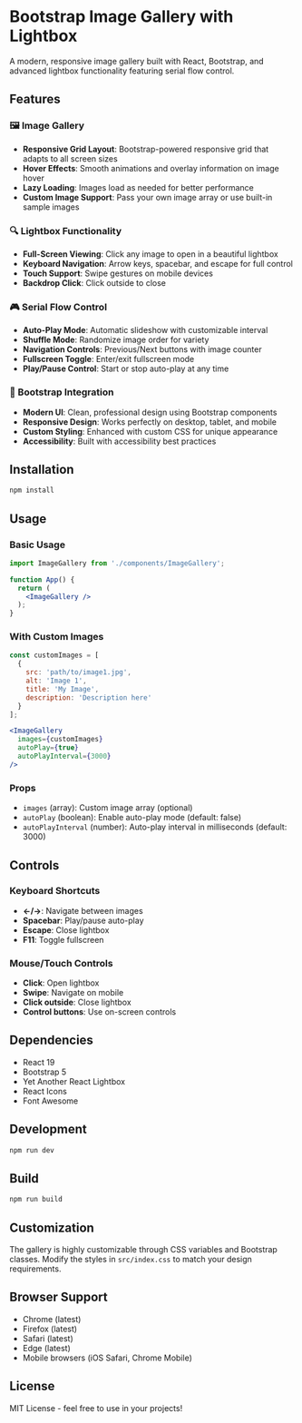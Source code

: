 # Bootstrap Image Gallery with Lightbox

A modern, responsive image gallery built with React, Bootstrap, and advanced lightbox functionality featuring serial flow control.

## Features

### 🖼️ Image Gallery
- **Responsive Grid Layout**: Bootstrap-powered responsive grid that adapts to all screen sizes
- **Hover Effects**: Smooth animations and overlay information on image hover
- **Lazy Loading**: Images load as needed for better performance
- **Custom Image Support**: Pass your own image array or use built-in sample images

### 🔍 Lightbox Functionality
- **Full-Screen Viewing**: Click any image to open in a beautiful lightbox
- **Keyboard Navigation**: Arrow keys, spacebar, and escape for full control
- **Touch Support**: Swipe gestures on mobile devices
- **Backdrop Click**: Click outside to close

### 🎮 Serial Flow Control
- **Auto-Play Mode**: Automatic slideshow with customizable interval
- **Shuffle Mode**: Randomize image order for variety
- **Navigation Controls**: Previous/Next buttons with image counter
- **Fullscreen Toggle**: Enter/exit fullscreen mode
- **Play/Pause Control**: Start or stop auto-play at any time

### 🎨 Bootstrap Integration
- **Modern UI**: Clean, professional design using Bootstrap components
- **Responsive Design**: Works perfectly on desktop, tablet, and mobile
- **Custom Styling**: Enhanced with custom CSS for unique appearance
- **Accessibility**: Built with accessibility best practices

## Installation

```bash
npm install
```

## Usage

### Basic Usage
```jsx
import ImageGallery from './components/ImageGallery';

function App() {
  return (
    <ImageGallery />
  );
}
```

### With Custom Images
```jsx
const customImages = [
  {
    src: 'path/to/image1.jpg',
    alt: 'Image 1',
    title: 'My Image',
    description: 'Description here'
  }
];

<ImageGallery 
  images={customImages}
  autoPlay={true}
  autoPlayInterval={3000}
/>
```

### Props
- `images` (array): Custom image array (optional)
- `autoPlay` (boolean): Enable auto-play mode (default: false)
- `autoPlayInterval` (number): Auto-play interval in milliseconds (default: 3000)

## Controls

### Keyboard Shortcuts
- **←/→**: Navigate between images
- **Spacebar**: Play/pause auto-play
- **Escape**: Close lightbox
- **F11**: Toggle fullscreen

### Mouse/Touch Controls
- **Click**: Open lightbox
- **Swipe**: Navigate on mobile
- **Click outside**: Close lightbox
- **Control buttons**: Use on-screen controls

## Dependencies

- React 19
- Bootstrap 5
- Yet Another React Lightbox
- React Icons
- Font Awesome

## Development

```bash
npm run dev
```

## Build

```bash
npm run build
```

## Customization

The gallery is highly customizable through CSS variables and Bootstrap classes. Modify the styles in `src/index.css` to match your design requirements.

## Browser Support

- Chrome (latest)
- Firefox (latest)
- Safari (latest)
- Edge (latest)
- Mobile browsers (iOS Safari, Chrome Mobile)

## License

MIT License - feel free to use in your projects!
